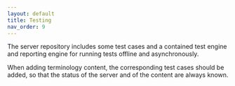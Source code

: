 ```yaml
---
layout: default
title: Testing
nav_order: 9
---
```



The server repository includes some test cases and a contained test engine and reporting engine for running tests offline and asynchronously.

When adding terminology content, the corresponding test cases should be added, so that the status of the server and of the content are always known.